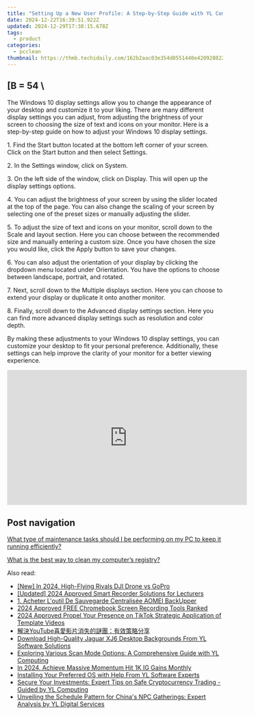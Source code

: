 ```yaml
---
title: "Setting Up a New User Profile: A Step-by-Step Guide with YL Computing's Software"
date: 2024-12-22T16:39:51.922Z
updated: 2024-12-29T17:38:15.678Z
tags:
  - product
categories:
  - pcclean
thumbnail: https://thmb.techidaily.com/162b2aac03e354d0551440e420920822fdecda6764b32f863c3da9da1ce561fb.jpg
---
```


## \[B = 54 \

The Windows 10 display settings allow you to change the appearance of your desktop and customize it to your liking. There are many different display settings you can adjust, from adjusting the brightness of your screen to choosing the size of text and icons on your monitor. Here is a step-by-step guide on how to adjust your Windows 10 display settings. 

1\. Find the Start button located at the bottom left corner of your screen. Click on the Start button and then select Settings.

2\. In the Settings window, click on System.

3\. On the left side of the window, click on Display. This will open up the display settings options. 

4\. You can adjust the brightness of your screen by using the slider located at the top of the page. You can also change the scaling of your screen by selecting one of the preset sizes or manually adjusting the slider.

5\. To adjust the size of text and icons on your monitor, scroll down to the Scale and layout section. Here you can choose between the recommended size and manually entering a custom size. Once you have chosen the size you would like, click the Apply button to save your changes.

6\. You can also adjust the orientation of your display by clicking the dropdown menu located under Orientation. You have the options to choose between landscape, portrait, and rotated.

7\. Next, scroll down to the Multiple displays section. Here you can choose to extend your display or duplicate it onto another monitor.

8\. Finally, scroll down to the Advanced display settings section. Here you can find more advanced display settings such as resolution and color depth. 

By making these adjustments to your Windows 10 display settings, you can customize your desktop to fit your personal preference. Additionally, these settings can help improve the clarity of your monitor for a better viewing experience.

<!-- affiliate ads begin -->
<iframe width="560" height="315" src="https://www.youtube.com/embed/aqeO4ed766s?si=AWtKHxP4hvQRd_lk" title="YouTube video player" frameborder="0" allow="accelerometer; autoplay; clipboard-write; encrypted-media; gyroscope; picture-in-picture; web-share" referrerpolicy="strict-origin-when-cross-origin" allowfullscreen></iframe>
<!-- affiliate ads end -->

## Post navigation

[What type of maintenance tasks should I be performing on my PC to keep it running efficiently?](https://tools.techidaily.com/pcclean/products/)

[What is the best way to clean my computer’s registry?](https://tools.techidaily.com/pcclean/products/)

<ins class="adsbygoogle"
     style="display:block"
     data-ad-format="autorelaxed"
     data-ad-client="ca-pub-7571918770474297"
     data-ad-slot="1223367746"></ins>

<ins class="adsbygoogle"
     style="display:block"
     data-ad-client="ca-pub-7571918770474297"
     data-ad-slot="8358498916"
     data-ad-format="auto"
     data-full-width-responsive="true"></ins>

<span class="atpl-alsoreadstyle">Also read:</span>
<div><ul>
<li><a href="https://fox-http.techidaily.com/new-in-2024-high-flying-rivals-dji-drone-vs-gopro/"><u>[New] In 2024, High-Flying Rivals DJI Drone vs GoPro</u></a></li>
<li><a href="https://on-screen-recording.techidaily.com/updated-2024-approved-smart-recorder-solutions-for-lecturers/"><u>[Updated] 2024 Approved Smart Recorder Solutions for Lecturers</u></a></li>
<li><a href="https://win-cheats.techidaily.com/1-acheter-loutil-de-sauvegarde-centralisee-aomei-backupper/"><u>1. Acheter L'outil De Sauvegarde Centralisée AOMEI BackUpper</u></a></li>
<li><a href="https://on-screen-recording.techidaily.com/2024-approved-free-chromebook-screen-recording-tools-ranked/"><u>2024 Approved FREE Chromebook Screen Recording Tools Ranked</u></a></li>
<li><a href="https://tiktok-videos.techidaily.com/2024-approved-propel-your-presence-on-tiktok-strategic-application-of-template-videos/"><u>2024 Approved Propel Your Presence on TikTok Strategic Application of Template Videos</u></a></li>
<li><a href="https://win-online.techidaily.com/1728485946950-youtube/"><u>解決YouTube喜愛影片消失的謎團：有效策略分享</u></a></li>
<li><a href="https://win-updates.techidaily.com/download-high-quality-jaguar-xj6-desktop-backgrounds-from-yl-software-solutions/"><u>Download High-Quality Jaguar XJ6 Desktop Backgrounds From YL Software Solutions</u></a></li>
<li><a href="https://win-updates.techidaily.com/exploring-various-scan-mode-options-a-comprehensive-guide-with-yl-computing/"><u>Exploring Various Scan Mode Options: A Comprehensive Guide with YL Computing</u></a></li>
<li><a href="https://instagram-videos.techidaily.com/in-2024-achieve-massive-momentum-hit-1k-ig-gains-monthly/"><u>In 2024, Achieve Massive Momentum Hit 1K IG Gains Monthly</u></a></li>
<li><a href="https://win-updates.techidaily.com/installing-your-preferred-os-with-help-from-yl-software-experts/"><u>Installing Your Preferred OS with Help From YL Software Experts</u></a></li>
<li><a href="https://win-updates.techidaily.com/secure-your-investments-expert-tips-on-safe-cryptocurrency-trading-guided-by-yl-computing/"><u>Secure Your Investments: Expert Tips on Safe Cryptocurrency Trading - Guided by YL Computing</u></a></li>
<li><a href="https://win-updates.techidaily.com/unveiling-the-schedule-pattern-for-chinas-npc-gatherings-expert-analysis-by-yl-digital-services/"><u>Unveiling the Schedule Pattern for China's NPC Gatherings: Expert Analysis by YL Digital Services</u></a></li>
</ul></div>

